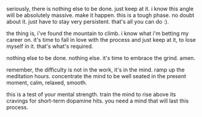 seriously, there is nothing else to be done. just keep at it. i know this angle will be absolutely massive. make it happen. this is a tough phase. no doubt about it. just have to stay very persistent. that's all you can do :).

the thing is, i've found the mountain to climb. i know what i'm betting my career on. it's time to fall in love with the process and just keep at it, to lose myself in it. that's what's required.

nothing else to be done. nothing else. it's time to embrace the grind. amen.

remember, the difficulty is not in the work, it's in the mind. ramp up the meditation hours. concentrate the mind to be well seated in the present moment, calm, relaxed, smooth.

this is a test of your mental strength. train the mind to rise above its cravings for short-term dopamine hits. you need a mind that will last this process.
